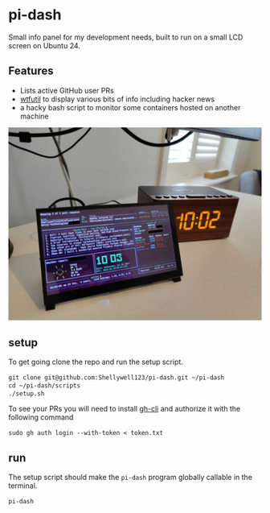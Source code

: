 # pi-dash
Small info panel for my development needs, built to run on a small LCD screen on Ubuntu 24.

## Features
- Lists active GitHub user PRs
- [wtfutil](https://wtfutil.com/) to display various bits of info including hacker news
- a hacky bash script to monitor some containers hosted on another machine

![image](https://github.com/Shellywell123/pi-dash/blob/main/docs/photo.png)

## setup
To get going clone the repo and run the setup script.
```
git clone git@github.com:Shellywell123/pi-dash.git ~/pi-dash
cd ~/pi-dash/scripts
./setup.sh
```
To see your PRs you will need to install [gh-cli](https://cli.github.com/) and authorize it with the following command 
```
sudo gh auth login --with-token < token.txt
```

## run 
The setup script should make the `pi-dash` program globally callable in the terminal.
```
pi-dash
```
